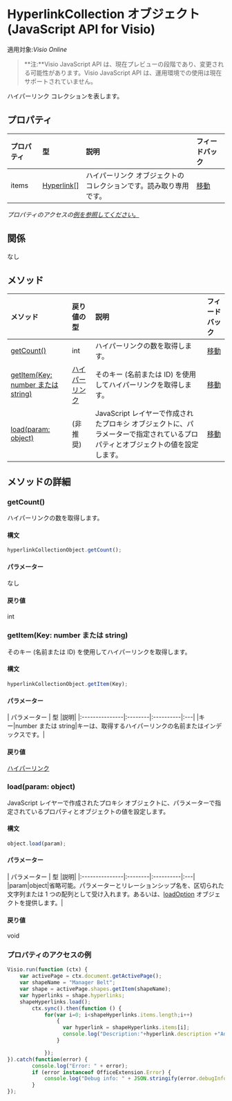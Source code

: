 # <a name="hyperlinkcollection-object-javascript-api-for-visio"></a>HyperlinkCollection オブジェクト (JavaScript API for Visio)

適用対象:_Visio Online_
>**注:**Visio JavaScript API は、現在プレビューの段階であり、変更される可能性があります。Visio JavaScript API は、運用環境での使用は現在サポートされていません。

ハイパーリンク コレクションを表します。

## <a name="properties"></a>プロパティ

| プロパティ       | 型    |説明| フィードバック|
|:---------------|:--------|:----------|:---|
|items|[Hyperlink[]](hyperlink.md)|ハイパーリンク オブジェクトのコレクションです。読み取り専用です。|[移動](https://github.com/OfficeDev/office-js-docs/issues/new?title=Visio-hyperlinkCollection-items)|

_プロパティのアクセスの[例を参照してください。](#property-access-examples)_

## <a name="relationships"></a>関係
なし


## <a name="methods"></a>メソッド

| メソッド           | 戻り値の型    |説明| フィードバック|
|:---------------|:--------|:----------|:---|
|[getCount()](#getcount)|int|ハイパーリンクの数を取得します。|[移動](https://github.com/OfficeDev/office-js-docs/issues/new?title=Visio-hyperlinkCollection-getCount)|
|[getItem(Key: number または string)](#getitemkey-number-or-string)|[ハイパーリンク](hyperlink.md)|そのキー (名前または ID) を使用してハイパーリンクを取得します。|[移動](https://github.com/OfficeDev/office-js-docs/issues/new?title=Visio-hyperlinkCollection-getItem)|
|[load(param: object)](#loadparam-object)|(非推奨)|JavaScript レイヤーで作成されたプロキシ オブジェクトに、パラメーターで指定されているプロパティとオブジェクトの値を設定します。|[移動](https://github.com/OfficeDev/office-js-docs/issues/new?title=Visio-hyperlinkCollection-load)|

## <a name="method-details"></a>メソッドの詳細


### <a name="getcount"></a>getCount()
ハイパーリンクの数を取得します。

#### <a name="syntax"></a>構文
```js
hyperlinkCollectionObject.getCount();
```

#### <a name="parameters"></a>パラメーター
なし

#### <a name="returns"></a>戻り値
int

### <a name="getitemkey-number-or-string"></a>getItem(Key: number または string)
そのキー (名前または ID) を使用してハイパーリンクを取得します。

#### <a name="syntax"></a>構文
```js
hyperlinkCollectionObject.getItem(Key);
```

#### <a name="parameters"></a>パラメーター
| パラメーター       | 型    |説明|
|:---------------|:--------|:----------|:---|
|キー|number または string|キーは、取得するハイパーリンクの名前またはインデックスです。|

#### <a name="returns"></a>戻り値
[ハイパーリンク](hyperlink.md)

### <a name="loadparam-object"></a>load(param: object)
JavaScript レイヤーで作成されたプロキシ オブジェクトに、パラメーターで指定されているプロパティとオブジェクトの値を設定します。

#### <a name="syntax"></a>構文
```js
object.load(param);
```

#### <a name="parameters"></a>パラメーター
| パラメーター       | 型    |説明|
|:---------------|:--------|:----------|:---|
|param|object|省略可能。パラメーターとリレーションシップ名を、区切られた文字列または 1 つの配列として受け入れます。あるいは、[loadOption](loadoption.md) オブジェクトを提供します。|

#### <a name="returns"></a>戻り値
void
### <a name="property-access-examples"></a>プロパティのアクセスの例
```js
Visio.run(function (ctx) { 
    var activePage = ctx.document.getActivePage();
    var shapeName = "Manager Belt";
    var shape = activePage.shapes.getItem(shapeName);
    var hyperlinks = shape.hyperlinks;
    shapeHyperlinks.load();
        ctx.sync().then(function () {
            for(var i=0; i<shapeHyperlinks.items.length;i++)
                {
                  var hyperlink = shapeHyperlinks.items[i];
                  console.log("Description:"+hyperlink.description +"Address:"+hyperlink.address +"SubAddress:  "+ hyperlink.subAddress);
                }

            });
}).catch(function(error) {
        console.log("Error: " + error);
        if (error instanceof OfficeExtension.Error) {
            console.log("Debug info: " + JSON.stringify(error.debugInfo));
        }
});
```
